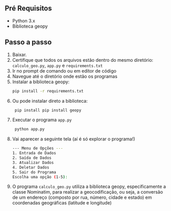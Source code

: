 ## Pré Requisitos

- Python 3.x
- Biblioteca geopy

## Passo a passo

1. Baixar.
2. Certifique que todos os arquivos estão dentro do mesmo diretório: 
   `calculo_geo.py`, `app.py` e `requirements.txt`
3. Ir no prompt de comando ou em editor de código
4. Navegue até o diretório onde estão os programas 
5. Instalar a biblioteca geopy:
    ```sh
    pip install -r requirements.txt
    ```
6. Ou pode instalar direto a biblioteca:
   ```sh
    pip install pip install geopy
    ```
7. Executar o programa `app.py`
   ```sh
    python app.py
    ```
8. Vai aparecer a seguinte tela (aí é só explorar o programa!)
      ```sh
    --- Menu de Opções ---
    1. Entrada de Dados
    2. Saída de Dados
    3. Atualizar Dados
    4. Deletar Dados
    5. Sair do Programa
    Escolha uma opção (1-5): 
    ```
9. O programa `calculo_geo.py` utiliza a biblioteca geopy, especificamente a classe Nominatim, para realizar a geocodificação, ou seja, a conversão de um endereço (composto por rua, número, cidade e estado) em coordenadas geográficas (latitude e longitude)


